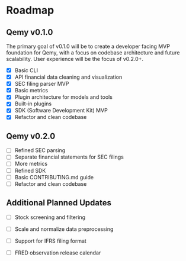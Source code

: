 # Roadmap

## Qemy v0.1.0

The primary goal of v0.1.0 will be to create a developer facing MVP foundation for Qemy, with a focus on codebase architecture and future scalability. User experience will be the focus of v0.2.0+.

- [x] Basic CLI
- [x] API financial data cleaning and visualization
- [x] SEC filing parser MVP
- [x] Basic metrics
- [x] Plugin architecture for models and tools 
- [x] Built-in plugins
- [x] SDK (Software Development Kit) MVP
- [x] Refactor and clean codebase 

## Qemy v0.2.0

- [ ] Refined SEC parsing
- [ ] Separate financial statements for SEC filings
- [ ] More metrics
- [ ] Refined SDK
- [ ] Basic CONTRIBUTING.md guide
- [ ] Refactor and clean codebase 

## Additional Planned Updates

- [ ] Stock screening and filtering
- [ ] Scale and normalize data preprocessing 
- [ ] Support for IFRS filing format
- [ ] FRED observation release calendar

